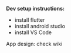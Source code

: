 
**Dev setup instructions:**
- install flutter
- install android studio
- install VS Code

App design:
check wiki
